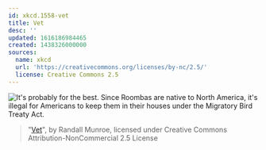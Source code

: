 ```yaml
---
id: xkcd.1558-vet
title: Vet
desc: ''
updated: 1616186984465
created: 1438326000000
sources:
  name: xkcd
  url: 'https://creativecommons.org/licenses/by-nc/2.5/'
  license: Creative Commons 2.5
---
```

![It's probably for the best. Since Roombas are native to North America, it's illegal for Americans to keep them in their houses under the Migratory Bird Treaty Act.](https://imgs.xkcd.com/comics/vet.png)
> "[Vet](https://xkcd.com/1558/)", by Randall Munroe, licensed under Creative Commons Attribution-NonCommercial 2.5 License
